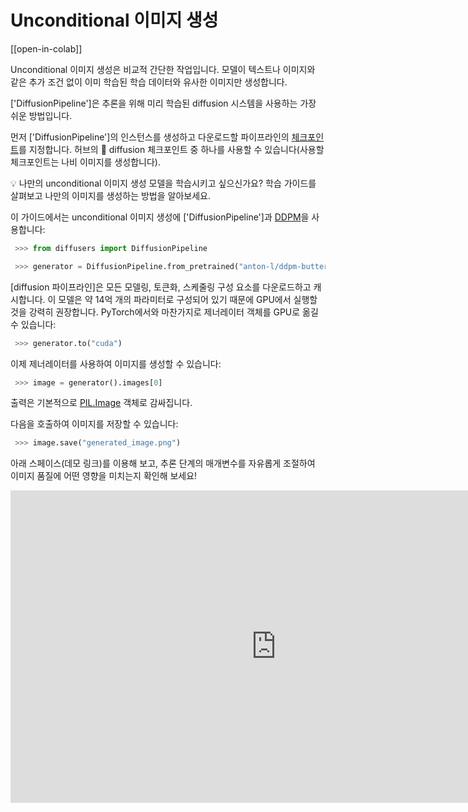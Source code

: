 <!--Copyright 2025 The HuggingFace Team. All rights reserved.

Licensed under the Apache License, Version 2.0 (the "License"); you may not use this file except in compliance with
the License. You may obtain a copy of the License at

http://www.apache.org/licenses/LICENSE-2.0

Unless required by applicable law or agreed to in writing, software distributed under the License is distributed on
an "AS IS" BASIS, WITHOUT WARRANTIES OR CONDITIONS OF ANY KIND, either express or implied. See the License for the
specific language governing permissions and limitations under the License.
-->

# Unconditional 이미지 생성

[[open-in-colab]]

Unconditional 이미지 생성은 비교적 간단한 작업입니다. 모델이 텍스트나 이미지와 같은 추가 조건 없이 이미 학습된 학습 데이터와 유사한 이미지만 생성합니다.

['DiffusionPipeline']은 추론을 위해 미리 학습된 diffusion 시스템을 사용하는 가장 쉬운 방법입니다.

먼저 ['DiffusionPipeline']의 인스턴스를 생성하고 다운로드할 파이프라인의 [체크포인트](https://huggingface.co/models?library=diffusers&sort=downloads)를 지정합니다. 허브의 🧨 diffusion 체크포인트 중 하나를 사용할 수 있습니다(사용할 체크포인트는 나비 이미지를 생성합니다).

<Tip>

💡 나만의 unconditional 이미지 생성 모델을 학습시키고 싶으신가요? 학습 가이드를 살펴보고 나만의 이미지를 생성하는 방법을 알아보세요.

</Tip>


이 가이드에서는 unconditional 이미지 생성에 ['DiffusionPipeline']과 [DDPM](https://arxiv.org/abs/2006.11239)을 사용합니다:

```python
 >>> from diffusers import DiffusionPipeline

 >>> generator = DiffusionPipeline.from_pretrained("anton-l/ddpm-butterflies-128")
```

[diffusion 파이프라인]은 모든 모델링, 토큰화, 스케줄링 구성 요소를 다운로드하고 캐시합니다. 이 모델은 약 14억 개의 파라미터로 구성되어 있기 때문에 GPU에서 실행할 것을 강력히 권장합니다. PyTorch에서와 마찬가지로 제너레이터 객체를 GPU로 옮길 수 있습니다:

```python
 >>> generator.to("cuda")
```

이제 제너레이터를 사용하여 이미지를 생성할 수 있습니다:

```python
 >>> image = generator().images[0]
```

출력은 기본적으로 [PIL.Image](https://pillow.readthedocs.io/en/stable/reference/Image.html?highlight=image#the-image-class) 객체로 감싸집니다.

다음을 호출하여 이미지를 저장할 수 있습니다:

```python
 >>> image.save("generated_image.png")
```

아래 스페이스(데모 링크)를 이용해 보고, 추론 단계의 매개변수를 자유롭게 조절하여 이미지 품질에 어떤 영향을 미치는지 확인해 보세요!

<iframe src="https://stevhliu-ddpm-butterflies-128.hf.space" frameborder="0" width="850" height="500"></iframe>
